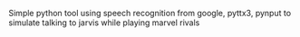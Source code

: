 Simple python tool using speech recognition from google, pyttx3, pynput to simulate talking to jarvis while playing marvel rivals